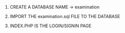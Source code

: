 1. CREATE A DATABASE NAME -> examination

2. IMPORT THE examination.sql FILE TO THE DATABASE

3. INDEX.PHP IS THE LOGIN/SIGNIN PAGE
